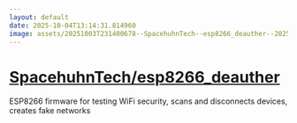 ```yaml
---
layout: default
date: 2025-10-04T13:14:31.814960
image: assets/20251003T231400678--SpacehuhnTech--esp8266_deauther--20251003T231714038--cropped.png
---
```


# [SpacehuhnTech/esp8266_deauther](https://github.com/SpacehuhnTech/esp8266_deauther)

ESP8266 firmware for testing WiFi security, scans and disconnects devices, creates fake networks
